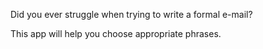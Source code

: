 Did you ever struggle when trying to write a formal e-mail?

This app will help you choose appropriate phrases.
